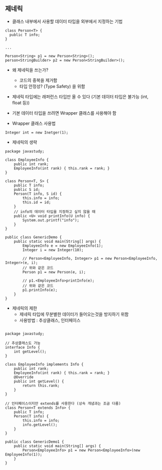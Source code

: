 ## 제네릭

- 클래스 내부에서 사용할 데이터 타입을 외부에서 지정하는 기법
```
class Person<T> {
  public T info;
}

...

Person<String> p1 = new Person<String>();
person<StringBuilder> p2 = new Person<StringBuilder>();

```

- 왜 제네릭을 쓰는가?
  - 코드의 중복을 제거함
  - 타입 안정성? (Type Safety) 을 위함

- 제네릭 타입에는 래퍼런스 타입만 올 수 있다 (기본 데이터 타입은 불가능 (int, float 등))
- 기본 데이터 타입을 쓰려면 Wrapper 클래스를 사용해야 함

- Wrapper 클래스 사용법
```
Integer int = new Inetger(1);

```

- 제네릭의 생략
```
package javastudy;

class EmployeeInfo {
    public int rank;
    EmployeeInfo(int rank) { this.rank = rank; }
}

class Person<T, S> {
    public T info;
    public S id;
    Person(T info, S id) {
        this.info = info;
        this.id = id;
    }
    // info의 데이터 타입을 지정하고 싶지 않을 때
    public <U> void printInfo(U info) {
        System.out.printf("info");
    }
}

public class GenericDemo {
    public static void main(String[] args) {
        EmployeeInfo e = new EmployeeInfo(1);
        Integer i = new Integer(10);
        
        // Person<EmployeeInfo, Integer> p1 = new Person<EmployeeInfo, Integer>(e, i);
        // 위와 같은 코드
        Person p1 = new Person(e, i);

        // p1.<EmployeeInfo>printInfo(e);
        // 위와 같은 코드
        p1.printInfo(e);
    }
}
```

- 제네릭의 제한
  - 제네릭 타입에 무분별한 데이터가 들어오는것을 방지하기 위함
  - 사용방법 : 추상클래스, 인터페이스
  
```

package javastudy;

// 추상클래스도 가능
interface Info {
    int getLevel();
}

class EmployeeInfo implements Info {
    public int rank;
    EmployeeInfo(int rank) { this.rank = rank; }
    @Override
    public int getLevel() {
        return this.rank;
    }
}

// 인터페이스이지만 extends를 사용한다 (상속 개념과는 조금 다름)
class Person<T extends Info> {
    public T info;
    Person(T info) {
        this.info = info;
        info.getLevel();
    }
}

public class GenericDemo1 {
    public static void main(String[] args) {
        Person<EmployeeInfo> p1 = new Person<EmployeeInfo>(new EmployeeInfo(1));
    }
}


```
